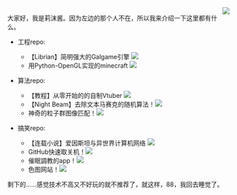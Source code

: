 <img align="right" src="https://cdn.jsdelivr.net/gh/RimoChan/rimochan/rimo.png">

大家好，我是莉沫酱。因为左边的那个人不在，所以我来介绍一下这里都有什么。

+ 工程repo: 
    - 【Librian】简明强大的Galgame引擎 [![](https://img.shields.io/github/stars/RimoChan/Librian.svg)](https://github.com/RimoChan/Librian/stargazers)
    - 用Python-OpenGL实现的minecraft  [![](https://img.shields.io/github/stars/RimoChan/minecraft.svg)](https://github.com/RimoChan/minecraft/stargazers)
+ 算法repo: 
    - 【教程】从零开始的的自制Vtuber [![](https://img.shields.io/github/stars/RimoChan/Vtuber_Tutorial.svg)](https://github.com/RimoChan/Vtuber_Tutorial/stargazers)
    - 【Night Beam】去除文本马赛克的随机算法！[![](https://img.shields.io/github/stars/RimoChan/Night-Beam.svg)](https://github.com/RimoChan/Night-Beam/stargazers)
    - 神奇的粒子群图像匹配！[![](https://img.shields.io/github/stars/RimoChan/PSO-image-match.svg)](https://github.com/RimoChan/PSO-image-match/stargazers)

+ 搞笑repo: 
    - 【连载小说】爱因斯坦与异世界计算机网络 [![](https://img.shields.io/github/stars/RimoChan/Einstein-and-The-Other-World-Computer-Network.svg)](https://github.com/RimoChan/Einstein-and-The-Other-World-Computer-Network/stargazers)
    - GitHub快速取关机！[![](https://img.shields.io/github/stars/RimoChan/github-close-machine.svg)](https://github.com/RimoChan/github-close-machine/stargazers)
    - 催眠調教的app！[![](https://img.shields.io/github/stars/RimoChan/Lunatic_red_eyes.svg)](https://github.com/RimoChan/Lunatic_red_eyes/stargazers)
    - 色图网站！[![](https://img.shields.io/github/stars/RimoChan/color_site.svg)](https://github.com/RimoChan/color_site/stargazers)
    
剩下的……感觉技术不高又不好玩的就不推荐了，就这样，88，我回去睡觉了。